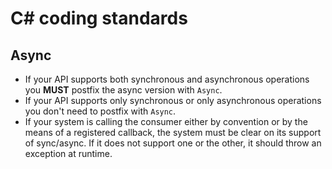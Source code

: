 # C# coding standards

## Async

* If your API supports both synchronous and asynchronous operations you **MUST** postfix the async version with `Async`.
* If your API supports only synchronous or only asynchronous operations you don't need to postfix with `Async`.
* If your system is calling the consumer either by convention or by the means of a registered callback, the system must
  be clear on its support of sync/async. If it does not support one or the other, it should throw an exception at runtime.
